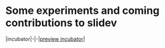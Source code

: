 
# Some experiments and coming contributions to slidev

|incubator|-|-|[preview incubator](https://twitwi.github.io/slidev-incubation/incubator/)|
